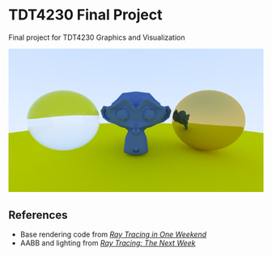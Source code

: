 # TDT4230 Final Project
Final project for TDT4230 Graphics and Visualization

![Rendered image](https://github.com/markuSolli/tdt4230-project/blob/main/res/images/image.png)

## References
- Base rendering code from [_Ray Tracing in One Weekend_](https://raytracing.github.io/books/RayTracingInOneWeekend.html)
- AABB and lighting from [_Ray Tracing: The Next Week_](https://raytracing.github.io/books/RayTracingTheNextWeek.html)
